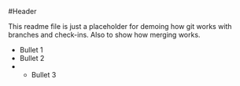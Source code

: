#Header

This readme file is just a placeholder for demoing how git works with branches and check-ins. Also to show how merging works.

* Bullet 1
* Bullet 2
* * Bullet 3
